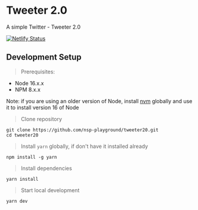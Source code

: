 # Tweeter 2.0

A simple Twitter - Tweeter 2.0

[![Netlify Status](https://api.netlify.com/api/v1/badges/3149c64b-2374-4cfb-adff-77a358f0b879/deploy-status)](https://app.netlify.com/sites/nsp-tweeter-20/deploys)

## Development Setup

> Prerequisites:

- Node 16.x.x
- NPM 8.x.x

Note: if you are using an older version of Node, install [nvm](https://github.com/nvm-sh/nvm#install--update-script) globally and use it to install version 16 of Node

> Clone repository

```
git clone https://github.com/nsp-playground/tweeter20.git
cd tweeter20
```

> Install `yarn` globally, if don't have it installed already

```
npm install -g yarn
```

> Install dependencies

```
yarn install
```

> Start local development

```
yarn dev
```
